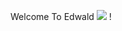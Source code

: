 Welcome To Edwald ![](https://img.shields.io/badge/GitHub-000000?style=for-the-badge&logo=GitHub&logoColor=white) !
